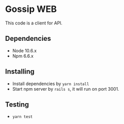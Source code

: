 # Gossip WEB

This code is a client for API.

## Dependencies

* Node 10.6.x
* Npm 6.6.x

## Installing

* Install dependencies by `yarn install`
* Start npm server by `rails s`, it will run on port 3001.

## Testing

* `yarn test`
